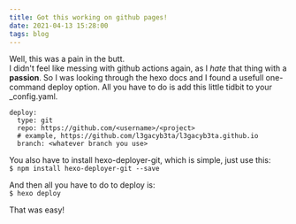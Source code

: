 ```yaml
---
title: Got this working on github pages!
date: 2021-04-13 15:28:00
tags: blog
---
```


Well, this was a pain in the butt.  
I didn't feel like messing with github actions again, as I _hate_ that thing with a **passion**. So I was looking through the hexo docs and I found a usefull one-command deploy option. All you have to do is add this little tidbit to your _config.yaml.  
```
deploy:
  type: git
  repo: https://github.com/<username>/<project>
  # example, https://github.com/l3gacyb3ta/l3gacyb3ta.github.io
  branch: <whatever branch you use>
```  
You also have to install hexo-deployer-git, which is simple, just use this:  
```$ npm install hexo-deployer-git --save```  
  
And then all you have to do to deploy is:  
```$ hexo deploy```
  
That was easy!  
